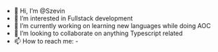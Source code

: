 - 👋 Hi, I’m @Szevin
- 👀 I’m interested in Fullstack development
- 🌱 I’m currently working on learning new languages while doing AOC
- 💞️ I’m looking to collaborate on anything Typescript related
- 📫 How to reach me: -
